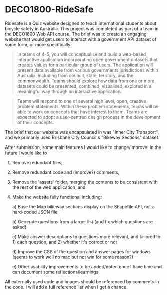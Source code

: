 # DECO1800-RideSafe
Ridesafe is a Quiz website designed to teach international students about bicycle safety in Australia.
This project was completed as part of a team in the DECO1800 Web API course.
The brief was to create an engaging website that would get users to interact with a government API dataset of some form, or more specifically:
>In teams of 4-5, you will conceptualise and build a web-based interactive application incorporating open government datasets that creates values for a particular group of users. The application will present data available from various governments jurisdictions within Australia, including from council, state, territory, and the commonwealth. Teams should explore how data from one or more datasets could be presented, combined, visualised, explored in a meaningful way through an interactive
application.

>Teams will respond to one of several high level, open, creative problem statements. Within these problem statements, teams will be able to work on concepts that have interest to them. Teams are expected to adopt a user-centred design process in the development of their concepts.

The brief that our website was encapsulated in was "Inner City Transport", and we primarily used Brisbane City Council's "Bikeway Sections" dataset.

After submission, some main features I would like to change/improve:
In the future I would like to
1) Remove redundant files,
2) Remove redundant code and (improve?) comments,
3) Remove the 'assets' folder, merging the contents to be consistent with the rest of the web application, and
4) Make the website fully functional including:

    a) Base the Map bikeway sections display on the Shapefile API, not a hard-coded JSON file
    
    b) Generate questions from a larger list (and fix which questions are asked)
    
    c) Make answer descriptions to questions more relevant, and tailored to 1) each question, and 2) whether it's correct or not
    
    d) Improve the CSS of the question and answer pages for windows (seems to work well no mac but not win for some reason?)
    
    e) Other usability improvements to be added/noted once I have time and can document some reflections/learnings
    
All externally used code and images should be referenced by comments in the code. I will add a full reference list when I get a chance.
